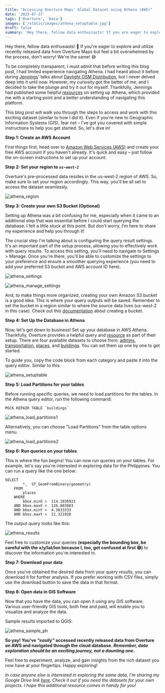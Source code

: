 ```yaml
---
title: "Accessing Overture Maps' Global Dataset using Athena (AWS)"
date: '2023-07-27'
tags: ['Overture', 'Data']
images: ['/static/images/athena_setuptable.jpg']
draft: false
summary: 'Hey there, fellow data enthusiasts! If you are eager to explore and utilize recently released data from Overture Maps but feel a bit overwhelmed by the process, this blog post will walk you through the steps to access and work with this exciting dataset.'
---
```


Hey there, fellow data enthusiasts! 👋 If you're eager to explore and utilize recently released data from Overture Maps but feel a bit overwhelmed by the process, don't worry! We're the same! 😅

To be completely transparent, I must admit that before writing this blog post, I had limited experience navigating Athena. I had heard about it before during [Jennings](https://twitter.com/jennings_in_geo)' talks about [Daylight OSM Distribution](https://aws.amazon.com/blogs/publicsector/querying-daylight-openstreetmap-distribution-amazon-athena/), but I never delved deep into it until now. However, my curiosity got the better of me, and I decided to take the plunge and try it out for myself. Thankfully, Jennings had published some helpful [resources](https://github.com/jenningsanderson/aws-athena-workshop) on setting up Athena, which provided me with a starting point and a better understanding of navigating this platform.

This blog post will walk you through the steps to access and work with this exciting dataset (similar to how I did it). Even if you're new to Geographic Information Systems (GIS), fear not – I've got you covered with simple instructions to help you get started. So, let's dive in!

**Step 1: Create an AWS Account**

First things first, head over to [Amazon Web Services (AWS)](https://aws.amazon.com/?nc2=h_lg) and create your free AWS account if you haven't already. It's quick and easy – just follow the on-screen instructions to set up your account.

**Step 2: Set your region to `us-west-2`**

Overture's pre-processed data resides in the us-west-2 region of AWS. So, make sure to set your region accordingly. This way, you'll be all set to access the dataset seamlessly.

![athena_region](/static/images/athena_region.png)

**Step 3: Create your own S3 Bucket (Optional)**

Setting up Athena was a bit confusing for me, especially when it came to an additional step that was essential before I could start querying the database. I felt a little stuck at this point. But don't worry, I'm here to share my experience and help you through it!

The crucial step I'm talking about is configuring the query result settings. It's an important part of the setup process, allowing you to effectively work with query results. To access this setting, you'll need to navigate to Settings > Manage. Once you're there, you'll be able to customize the settings to your preference and ensure a smoother querying experience (you need to add your preferred S3 bucket and AWS account ID here).

![athena_settings](/static/images/athena_settings.png)

![athena_manage_settings](/static/images/athena_manage_settings.png)

And, to make things more organized, creating your own Amazon S3 bucket is a good idea. This is where your query outputs will be saved. Remember to set the bucket in a region similar to where the source data lives (us-west-2 in this case). Check out this [documentation](https://docs.aws.amazon.com/AmazonS3/latest/userguide/create-bucket-overview.html) about creating a bucket.

**Step 4: Set Up the Database in Athena**

Now, let's get down to business! Set up your database in AWS Athena. Thankfully, Overture provides a helpful query and [resource](https://github.com/OvertureMaps/data/tree/main) as part of their setup. There are four available datasets to choose from: [admins](https://github.com/OvertureMaps/data/blob/main/athena_setup_queries.sql#L20), [transportation](https://github.com/OvertureMaps/data/blob/main/athena_setup_queries.sql#L107), [places](https://github.com/OvertureMaps/data/blob/main/athena_setup_queries.sql#L77), and [buildings](https://github.com/OvertureMaps/data/blob/main/athena_setup_queries.sql#L51). You can set them up one by one to get started.

To guide you, copy the code block from each category and paste it into the query editor. Similar to this:

![athena_setuptable](/static/images/athena_setuptable.png)

**Step 5: Load Partitions for your tables**

Before running specific queries, we need to load partitions for the tables. In the Athena query editor, run the following command:

```
MSCK REPAIR TABLE `buildings`
```

![athena_load_partitions1](/static/images/athena_load_partitions1.png)

Alternatively, you can choose "Load Partitions" from the table options menu.

![athena_load_partitions2](/static/images/athena_load_partitions2.png)

**Step 6: Run queries on your tables**

This is where the fun begins! You can now run queries on your tables. For example, let's say you're interested in exploring data for the Philippines. You can run a query like the one below:

```
SELECT
        *,  ST_GeomFromBinary(geometry)
    FROM
        places
    WHERE
        bbox.minX >  114.1036921
    AND bbox.maxX <  126.803083
    AND bbox.minY >  4.3833333
    AND bbox.maxY <  21.321928
```

The output query looks like this:

![athena_results](/static/images/athena_results.png)

Feel free to customize your queries **(especially the bounding box, be careful with the x/y/lat/lon because I, too, got confused at first 😅)** to discover the information you're interested in.

**Step 7: Download your data**

Once you've obtained the desired data from your query results, you can download it for further analysis. If you prefer working with CSV files, simply use the download button to save the data in that format.

**Step 8: Open data in GIS Software**

Now that you have the data, you can open it using any GIS software. Various user-friendly GIS tools, both free and paid, will enable you to visualize and analyze the data.

Sample results imported to QGIS:

![athena_sample_ph](/static/images/athena_sample_ph.png)

**So yay! You've _“easily”_ accessed recently released data from Overture on AWS and navigated through the cloud database. _Remember, data exploration should be an exciting journey, not a daunting one._**

Feel free to experiment, analyze, and gain insights from the rich dataset you now have at your fingertips. Happy exploring!

_In case anyone else is interested in exploring the same data, I'm sharing my Google Drive link [here](https://drive.google.com/drive/folders/11iFT4dM-CRtzhJOlrEq9WyFMGtEj1eSH?usp=sharing). Check it out if you need the datasets for your own projects. I hope this additional resource comes in handy for you!_
